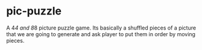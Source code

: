 # pic-puzzle
A 4*4 and 8*8 picture puzzle game. Its basically a shuffled pieces of a picture that we are going to generate and ask player to put them in order by moving pieces.
